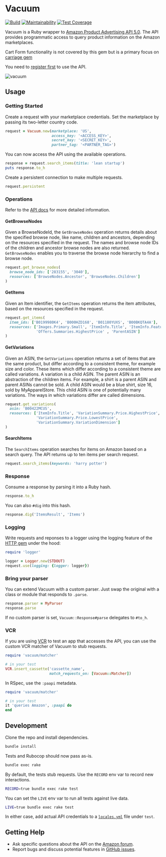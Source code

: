 # Vacuum

[![Build](https://github.com/hakanensari/vacuum/workflows/build/badge.svg)](https://github.com/hakanensari/vacuum/actions)
[![Maintainability](https://api.codeclimate.com/v1/badges/ffbab4aa5fedf5780332/maintainability)](https://codeclimate.com/github/hakanensari/vacuum/maintainability)
[![Test Coverage](https://api.codeclimate.com/v1/badges/ffbab4aa5fedf5780332/test_coverage)](https://codeclimate.com/github/hakanensari/vacuum/test_coverage)

Vacuum is a Ruby wrapper to [Amazon Product Advertising API 5.0](https://webservices.amazon.com/paapi5/documentation/). The API provides programmatic access to query product information on the Amazon marketplaces.

Cart Form functionality is not covered by this gem but is a primary focus on [carriage gem](https://github.com/skatkov/carriage)

You need to [register first](https://webservices.amazon.com/paapi5/documentation/register-for-pa-api.html) to use the API.

![vacuum](https://github.com/hakanensari/vacuum/blob/main/images/vacuum.jpg?raw=true)

## Usage

### Getting Started

Create a request with your marketplace credentials. Set the marketplace by passing its two-letter country code.

```ruby
request = Vacuum.new(marketplace: 'US',
                     access_key: '<ACCESS_KEY>',
                     secret_key: '<SECRET_KEY>',
                     partner_tag: '<PARTNER_TAG>')
```

You can now access the API using the available operations.

```ruby
response = request.search_items(title: 'lean startup')
puts response.to_h
```

Create a persistent connection to make multiple requests.

```ruby
request.persistent
```

### Operations

Refer to the [API docs](https://webservices.amazon.com/paapi5/documentation/) for more detailed information.

#### GetBrowseNodes

Given a BrowseNodeId, the `GetBrowseNodes` operation returns details about the specified browse node, like name, children and ancestors, depending on the resources specified in the request. The names and browse node IDs of the children and ancestor browse nodes are also returned. `GetBrowseNodes` enables you to traverse the browse node hierarchy to find a browse node.

```ruby
request.get_browse_nodes(
  browse_node_ids: ['283155', '3040'],
  resources: ['BrowseNodes.Ancestor', 'BrowseNodes.Children']
)
```

#### GetItems

Given an Item identifier, the `GetItems` operation returns the item attributes, based on the resources specified in the request.

```ruby
request.get_items(
  item_ids: ['B0199980K4', 'B000HZD168', 'B01180YUXS', 'B00BKQTA4A'],
  resources: ['Images.Primary.Small', 'ItemInfo.Title', 'ItemInfo.Features',
              'Offers.Summaries.HighestPrice' , 'ParentASIN']
)
```

#### GetVariations

Given an ASIN, the `GetVariations` operation returns a set of items that are the same product, but differ according to a consistent theme, for example size and color. These items which differ according to a consistent theme are called variations. A variation is a child ASIN. The parent ASIN is an abstraction of the children items. For example, a shirt is a parent ASIN and parent ASINs cannot be sold. A child ASIN would be a blue shirt, size 16, sold by MyApparelStore. This child ASIN is one of potentially many variations. The ways in which variations differ are called dimensions.

```ruby
request.get_variations(
  asin: 'B00422MCUS',
  resources: ['ItemInfo.Title', 'VariationSummary.Price.HighestPrice',
              'VariationSummary.Price.LowestPrice',
              'VariationSummary.VariationDimension']
)
```

#### SearchItems

The `SearchItems` operation searches for items on Amazon based on a search query. The API returns up to ten items per search request.

```ruby
request.search_items(keywords: 'harry potter')
```

### Response

Consume a response by parsing it into a Ruby hash.

```ruby
response.to_h
```

You can also `#dig` into this hash.

```ruby
response.dig('ItemsResult', 'Items')
```

### Logging

Write requests and reponses to a logger using the logging feature of the [HTTP gem](https://github.com/httprb/http) under the hood:

```ruby
require 'logger'

logger = Logger.new(STDOUT)
request.use(logging: {logger: logger})
```

### Bring your parser
You can extend Vacuum with a custom parser. Just swap the original with a class or module that responds to `.parse`.

```ruby
response.parser = MyParser
response.parse
```

If no custom parser is set, `Vacuum::Response#parse` delegates to `#to_h`.

### VCR

If you are using [VCR](https://github.com/vcr/vcr) to test an app that accesses the API, you can use the custom VCR matcher of Vacuum to stub requests.

```ruby
require 'vacuum/matcher'

# in your test
VCR.insert_cassette('cassette_name',
                    match_requests_on: [Vacuum::Matcher])
```

In RSpec, use the `:paapi` metadata.

```ruby
require 'vacuum/matcher'

# in your test
it 'queries Amazon', :paapi do
end
```

## Development

Clone the repo and install dependencies.

```sh
bundle install
```

Tests and Rubocop should now pass as-is.

```sh
bundle exec rake
```

By default, the tests stub requests. Use the `RECORD` env var to record new interactions.

```sh
RECORD=true bundle exec rake test
```

You can set the `LIVE` env var to run all tests against live data.

```sh
LIVE=true bundle exec rake test
```

In either case, add actual API credentials to a [`locales.yml`](https://github.com/hakanensari/vacuum/blob/master/test/locales.yml.example) file under `test`.

## Getting Help

* Ask specific questions about the API on the [Amazon forum](https://forums.aws.amazon.com/forum.jspa?forumID=9).
* Report bugs and discuss potential features in [GitHub issues](https://github.com/hakanensari/vacuum/issues).


